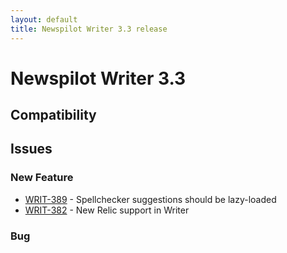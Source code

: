 ```yaml
---
layout: default
title: Newspilot Writer 3.3 release
---
```

<div class="jumbotron">
    <h1>Newspilot Writer 3.3</h1>    
    <h2>Compatibility</h2>
    <ul>
    </ul>
</div>



## Issues  


### New Feature 

 * [WRIT-389](https://jira.infomaker.se/browse/WRIT-389) - Spellchecker suggestions should be lazy-loaded 
 * [WRIT-382](https://jira.infomaker.se/browse/WRIT-382) - New Relic support in Writer 


### Bug 


